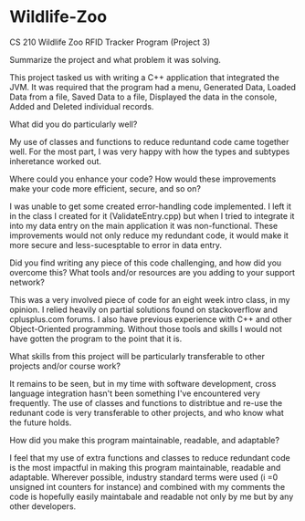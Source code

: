 # Wildlife-Zoo
CS 210 Wildlife Zoo RFID Tracker Program (Project 3)

Summarize the project and what problem it was solving.

This project tasked us with writing a C++ application that integrated the JVM. It was required that the program had a menu, Generated Data, Loaded Data from a file, Saved Data to a file, Displayed the data in the console, Added and Deleted individual records.


What did you do particularly well?

My use of classes and functions to reduce reduntand code came together well. For the most part, I was very happy with how the types and subtypes inheretance worked out.


Where could you enhance your code? How would these improvements make your code more efficient, secure, and so on?

I was unable to get some created error-handling code implemented. I left it in the class I created for it (ValidateEntry.cpp) but when I tried to integrate it into my data entry on the main application it was non-functional. These improvements would not only reduce my redundant code, it would make it more secure and less-sucesptable to error in data entry.


Did you find writing any piece of this code challenging, and how did you overcome this? What tools and/or resources are you adding to your support network?

This was a very involved piece of code for an eight week intro class, in my opinion. I relied heavily on partial solutions found on stackoverflow and cplusplus.com forums. I also have previous experience with C++ and other Object-Oriented programming. Without those tools and skills I would not have gotten the program to the point that it is. 


What skills from this project will be particularly transferable to other projects and/or course work?

It remains to be seen, but in my time with software development, cross language integration hasn't been something I've encountered very frequently. The use of classes and functions to distribtue and re-use the redunant code is very transferable to other projects, and who know what the future holds.


How did you make this program maintainable, readable, and adaptable?

I feel that my use of extra functions and classes to reduce redundant code is the most impactful in making this program maintainable, readable and adaptable. Wherever possible, industry standard terms were used (i =0 unsigned int counters for instance) and combined with my comments the code is hopefully easily maintabale and readable not only by me but by any other developers.
